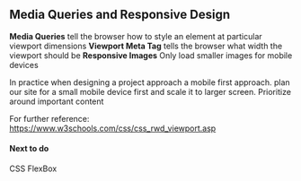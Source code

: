 ## Media Queries and Responsive Design

**Media Queries** tell the browser how to style an element at particular viewport dimensions
**Viewport Meta Tag** tells the browser what width the viewport should be
**Responsive Images** Only load smaller images for mobile devices

In practice when designing a project approach a mobile first approach. plan our site for a small mobile device first and scale it to larger screen. Prioritize around important content

For further reference: https://www.w3schools.com/css/css_rwd_viewport.asp


#### Next to do
CSS FlexBox